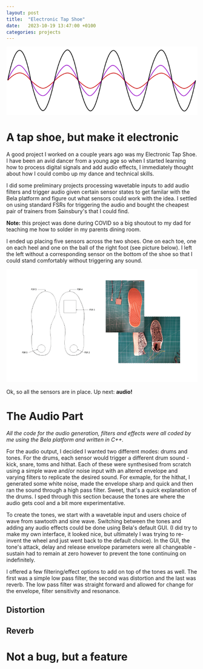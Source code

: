 ```yaml
---
layout: post
title:  "Electronic Tap Shoe"
date:   2023-10-19 13:47:00 +0100
categories: projects
---
```


![sin_waves](/assets/img/tap_shoe/sin_waves.png)

# A tap shoe, but make it electronic

A good project I worked on a couple years ago was my Electronic Tap Shoe. I have been an avid dancer from a young age so when I started learning how to process digital signals and add audio effects, I immediately thought about how I could combo up my dance and technical skills.

I did some preliminary projects processing wavetable inputs to add audio filters and trigger audio given certain sensor states to get familar with the Bela platform and figure out what sensors could work with the idea. I settled on using standard FSRs for triggering the audio and bought the cheapest pair of trainers from Sainsbury's that I could find.

**Note:** this project was done during COVID so a big shoutout to my dad for teaching me how to solder in my parents dining room.

I ended up placing five sensors across the two shoes. One on each toe, one on each heel and one on the ball of the right foot (see picture below). I left the left without a corresponding sensor on the bottom of the shoe so that I could stand comfortably without triggering any sound. 

![sensors](/assets/img/tap_shoe/lousPic1.png)

Ok, so all the sensors are in place. Up next: **audio!**

# The Audio Part

*All the code for the audio generation, filters and effects were all coded by me using the Bela platform and written in C++.*

For the audio output, I decided I wanted two different modes: drums and tones. For the drums, each sensor would trigger a different drum sound - kick, snare, toms and hithat. Each of these were synthesised from scratch using a simple wave and/or noise input with an altered envelope and varying filters to replicate the desired sound. For exmaple, for the hithat, I generated some white noise, made the envelope sharp and quick and then ran the sound through a high pass filter. Sweet, that's a quick explanation of the drums. I sped through this section because the tones are where the audio gets cool and a bit more experimentative. 

To create the tones, we start with a wavetable input and users choice of wave from sawtooth and sine wave. Switching between the tones and adding any audio effects could be done using Bela's default GUI. (I did try to make my own interface, it looked nice, but ultimately I was trying to re-invent the wheel and just went back to the default choice). In the GUI, the tone's attack, delay and release envelope parameters were all changeable - sustain had to remain at zero however to prevent the tone continuing on indefinitely. 

I offered a few filtering/effect options to add on top of the tones as well. The first was a simple low pass filter, the second was distortion and the last was reverb. The low pass filter was straight forward and allowed for change for the envelope, filter sensitivity and resonance.

## Distortion

## Reverb

# Not a bug, but a feature
